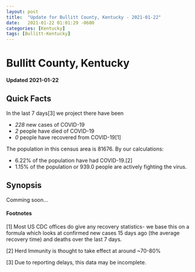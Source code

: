 ```yaml
---
layout: post
title:  "Update for Bullitt County, Kentucky - 2021-01-22"
date:   2021-01-22 01:01:29 -0600
categories: [Kentucky]
tags: [Bullitt-Kentucky]
---
```


# Bullitt County, Kentucky
#### Updated 2021-01-22

## Quick Facts

In the last 7 days[3] we project there have been
- *228* new cases of COVID-19
- *2* people have died of COVID-19
- *0* people have recovered from COVID-19[1]

The population in this census area is 81676. By our calculations:
- 6.22% of the population have had COVID-19.[2]
- 1.15% of the population or 939.0 people are actively fighting the virus.

## Synopsis

Comming soon...


#### Footnotes

[1] Most US CDC offices do give any recovery statistics- we base this on a formula which looks at confirmed new cases
15 days ago (the average recovery time) and deaths over the last 7 days.

[2] Herd Immunity is thought to take effect at around ~70-80%

[3] Due to reporting delays, this data may be incomplete.
 
    
